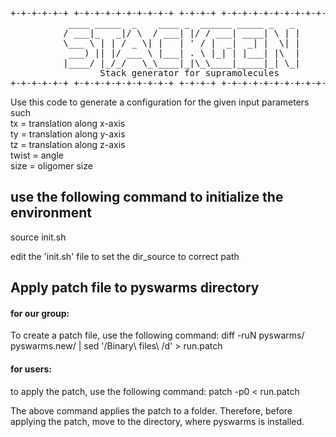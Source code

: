 <pre>
+-+-+-+-+-+ +-+-+-+-+-+-+-+-+-+ +-+-+-+ +-+-+-+-+-+-+-+-+-+-+-+-+-+-+
           ____ _____  _    ____ _  ______ _____ _   _
          / ___|_   _|/ \  / ___| |/ / ___| ____| \ | |
          \___ \ | | / _ \| |   | ' / |  _|  _| |  \| |
           ___) || |/ ___ \ |___| . \ |_| | |___| |\  |
          |____/ |_/_/   \_\____|_|\_\____|_____|_| \_|
                 Stack generator for supramolecules
+-+-+-+-+-+ +-+-+-+-+-+-+-+-+-+ +-+-+-+ +-+-+-+-+-+-+-+-+-+-+-+-+-+-+
</pre>

Use this code to generate a configuration for the given input parameters such <br />
tx = translation along x-axis <br />
ty = translation along y-axis <br />
tz = translation along z-axis <br />
twist = angle <br />
size = oligomer size 

## use the following command to initialize the environment 

source init.sh 

edit the 'init.sh' file to set the dir_source to correct path 


## Apply patch file to pyswarms directory 

#### for our group: 
To create a patch file, use the following command:
diff -ruN pyswarms/ pyswarms.new/ | sed '/Binary\ files\ /d'   > run.patch

#### for users: 
to apply the patch, use the following command:
patch -p0 < run.patch 

The above command applies the patch to a folder. Therefore, before applying the patch, move to the directory, where
pyswarms is installed. 





